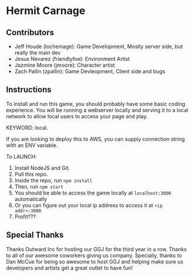 Hermit Carnage
==============

Contributors
------------

 - Jeff Houde (lochemage): Game Development, Mostly server side, but really the main dev
 - Jesus Nevarez (friendlyfoe): Environment Artist
 - Jazmine Moore (jmoore): Character artist
 - Zach Pallin (zpallin): Game Devleopment, Client side and bugs

Instructions
------------

To install and run this game, you should probably have some basic coding experience. You will be running a webserver locally and serving it to a local network to allow local users to access your page and play.

KEYWORD: local.

If you are looking to deploy this to AWS, you can supply connection string with an ENV variable.

To LAUNCH:

1. Install NodeJS and Git.
2. Pull this repo.
3. Inside the repo, run `npm install`
4. Then, run `npm start`
5. You should be able to access the game locally at `localhost:3000` automatically
6. Or you can figure out your local ip address to access it at `<ip addr>:3000`
7. Profit???

Special Thanks
--------------

Thanks Outward Inc for hosting our GGJ for the third year in a row. Thanks to all of our awesome coworkers giving us company. Specially, thanks to Dan McCue for being so awesome to host GGJ and helping make sure us developers and artists get a great outlet to have fun!

